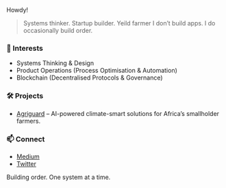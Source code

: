 Howdy! 

> Systems thinker. Startup builder. Yeild farmer
> I don’t build apps. I do occasionally build order. 

### 🧠 Interests
- Systems Thinking & Design 
- Product Operations (Process Optimisation & Automation)
- Blockchain (Decentralised Protocols & Governance)

### 🛠 Projects
- [Agriguard](https://www.linkedin.com/company/agriguard-ltd/) – AI-powered climate-smart solutions for Africa’s smallholder farmers.

 ### 📫 Connect
- [Medium](https://medium.com/@fieldnotesbyderek)  
- [Twitter](https://x.com/whoisderekdash) 

Building order. One system at a time.


<!--
**derikyu/derikyu** is a ✨ _special_ ✨ repository because its `README.md` (this file) appears on your GitHub profile.

Here are some ideas to get you started:

- 🔭 I’m currently working on ...
- 🌱 I’m currently learning ...
- 👯 I’m looking to collaborate on ...
- 🤔 I’m looking for help with ...
- 📫 How to reach me: ...
- ⚡ Fun fact: ...
-->
